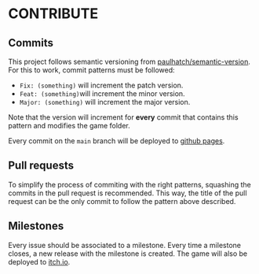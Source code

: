 # CONTRIBUTE

## Commits

This project follows semantic versioning from [paulhatch/semantic-version](https://github.com/paulhatch/semantic-version).  
For this to work, commit patterns must be followed:  

- `Fix: (something)` will increment the patch version.
- `Feat: (something)`will increment the minor version.
- `Major: (something)` will increment the major version.

Note that the version will increment for **every** commit that contains this pattern and modifies the game folder.  

Every commit on the `main` branch will be deployed to [github pages](https://ana-mc-almeida.github.io/the-drill/).

## Pull requests

To simplify the process of commiting with the right patterns, squashing the commits in the pull request is recommended. This way, the title of the pull request can be the only commit to follow the pattern above described.

## Milestones

Every issue should be associated to a milestone. Every time a milestone closes, a new release with the milestone is created. The game will also be deployed to [itch.io](https://crashim03.itch.io/the-drill).
